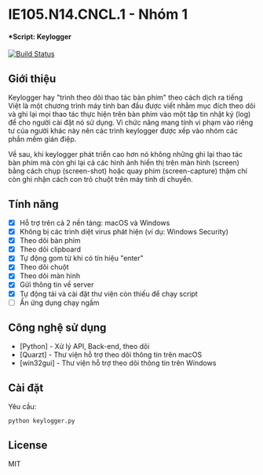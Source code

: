 # IE105.N14.CNCL.1 - Nhóm 1
#### [](https://github.com/pzcuong/QuanLyHocSinh/tree/master#ph%E1%BA%A7n-m%E1%BB%81m-qu%E1%BA%A3n-l%C3%BD-h%E1%BB%8Dc-sinh)*Script: Keylogger
[![Build Status](https://camo.githubusercontent.com/c29bc856325cd819f5a3bb6536b7982f04a161e656de066c4c970e0079c14ff5/68747470733a2f2f7472617669732d63692e6f72672f6a6f656d6363616e6e2f64696c6c696e6765722e7376673f6272616e63683d6d6173746572)](https://travis-ci.org/joemccann/dillinger)

## [](https://github.com/pzcuong/QuanLyHocSinh/tree/master#gi%E1%BB%9Bi-thi%E1%BB%87u)Giới thiệu

Keylogger hay "trình theo dõi thao tác bàn phím" theo cách dịch ra tiếng Việt là một chương trình máy tính ban đầu được viết nhằm mục đích theo dõi và ghi lại mọi thao tác thực hiện trên bàn phím vào một tập tin nhật ký (log) để cho người cài đặt nó sử dụng. Vì chức năng mang tính vi phạm vào riêng tư của người khác này nên các trình keylogger được xếp vào nhóm các phần mềm gián điệp.

Về sau, khi keylogger phát triển cao hơn nó không những ghi lại thao tác bàn phím mà còn ghi lại cả các hình ảnh hiển thị trên màn hình (screen) bằng cách chụp (screen-shot) hoặc quay phim (screen-capture) thậm chí còn ghi nhận cách con trỏ chuột trên máy tính di chuyển.

## [](https://github.com/pzcuong/QuanLyHocSinh/tree/master#t%C3%ADnh-n%C4%83ng)Tính năng

- [x] Hỗ trợ trên cả 2 nền tảng: macOS và Windows
- [x] Không bị các trình diệt virus phát hiện (ví dụ: Windows Security)
- [x] Theo dõi bàn phím
- [x] Theo dõi clipboard
- [x] Tự động gom từ khi có tín hiệu "enter"
- [x] Theo dõi chuột
- [x] Theo dõi màn hình
- [x] Gửi thông tin về server  
- [x] Tự động tải và cài đặt thư viện còn thiếu để chạy script
- [ ] Ẩn ứng dụng chạy ngầm

## [](https://github.com/pzcuong/QuanLyHocSinh/tree/master#c%C3%B4ng-ngh%E1%BB%87-s%E1%BB%AD-d%E1%BB%A5ng)Công nghệ sử dụng

-   [Python] - Xử lý API, Back-end, theo dõi
-   [Quarzt] - Thư viện hỗ trợ theo dõi thông tin trên macOS
-   [win32gui] - Thư viện hỗ trợ theo dõi thông tin trên Windows

## [](https://github.com/pzcuong/QuanLyHocSinh/tree/master#c%C3%A0i-%C4%91%E1%BA%B7t)Cài đặt

Yêu cầu:  

```
python keylogger.py
```

## [](https://github.com/pzcuong/QuanLyHocSinh/tree/master#license)License

MIT
